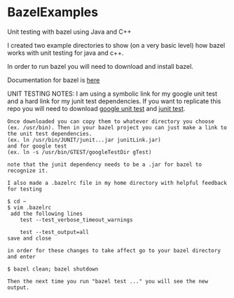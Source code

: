 # BazelExamples
Unit testing with bazel using Java and C++

I created two example directories to show (on a very basic level) how bazel works with unit testing for java and c++.

In order to run bazel you will need to download and install bazel.

Documentation for bazel is [here](https://docs.bazel.build/versions/master/bazel-overview.html) 

UNIT TESTING NOTES:
    I am using a symbolic link for my google unit test and a hard link for my junit test dependencies. If you want to replicate this repo you will need to download [google unit test](https://github.com/google/googletest) and [junit test](https://junit.org/junit4/).

    Once downloaded you can copy them to whatever directory you choose (ex. /usr/bin). Then in your bazel project you can just make a link to the unit test dependencies. 
    (ex. ln /usr/bin/JUNIT/junit...jar junitLink.jar) 
    and for google test
    (ex. ln -s /usr/bin/GTEST/googleTestDir gTest)

    note that the junit dependency needs to be a .jar for bazel to recognize it.

    I also made a .bazelrc file in my home directory with helpful feedback for testing

    $ cd ~
    $ vim .bazelrc
     add the following lines
        test --test_verbose_timeout_warnings

        test --test_output=all
    save and close

    in order for these changes to take affect go to your bazel directory and enter

    $ bazel clean; bazel shutdown
    
    Then the next time you run "bazel test ..." you will see the new output.